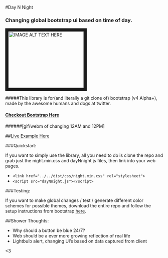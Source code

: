#Day N Night
### Changing global bootstrap ui based on time of day.
	
<a href="https://youtu.be/VrDfSZ_6f4U" target="_blank"><img src="http://img.youtube.com/vi/VrDfSZ_6f4U/0.jpg" 
alt="IMAGE ALT TEXT HERE" width="240" height="180" border="10" /></a>

#####This library is for(and literally a git clone of) bootstrap (v4 Alpha+), made by the awesome humans and dogs at twitter.
#### [Checkout Bootstrap Here](http://getbootstrap.com)
	
######[gif/webm of changing 12AM and 12PM]

##[Live Example Here](http://daynnight.paperplane.io)

###Quickstart:

If you want to simply use the library, all you need to do is clone the repo and grab just the night.min.css and dayNnight.js files, then link into your web pages.

  - `<link href="../../dist/css/night.min.css" rel="stylesheet">`
  - `<script src="dayNnight.js"></script>`

###Testing:

If you want to make global changes / test / generate different color schemes for possible themes, download the entire repo and follow the setup instructions from bootstrap [here](http://v4-alpha.getbootstrap.com/).

##Shower Thoughts:
 - Why should a button be blue 24/7? 
 - Web should be a ever more growing reflection of real life
 - Lightbulb alert, changing UI’s based on data captured from client

<3
